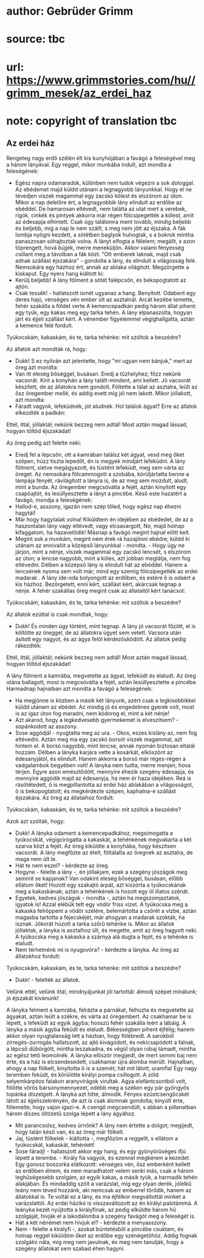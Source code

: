 # author: Gebrüder Grimm
# source: tbc
# url: https://www.grimmstories.com/hu//grimm_mesek/az_erdei_haz
# note: copyright of translation tbc

## Az erdei ház 

Rengeteg nagy erdő szélén élt kis kunyhójában a favágó a feleségével meg
a három lányával. Egy reggel, mikor munkába indult, azt mondta a
feleségének:
- Egész napra odamaradok, különben nem tudok végezni a sok dologgal. Az
ebédemet majd küldd utánam a legnagyobb lányunkkal. Hogy el ne tévedjen
viszek magammal egy zacskó kölest és elszórom az úton.
Mikor a nap delelőre ért, a legnagyobbik lány elindult az erdőbe az
ebéddel. De hamarosan eltévedt, nem találta az utat mert a verebek,
rigók, cinkék és pintyek akkorra már régen fölcsipegették a kölest, amit
az édesapja elhintett. Csak úgy találomra ment tovább, mindig beljebb és
beljebb, míg a nap le nem szállt, s meg nem jött az éjszaka.
A fák lombja nyögni kezdett, a sötétben baglyok huhogtak, s a bokrok
mintha panaszosan sóhajtoztak volna. A lányt elfogta a félelem; megállt,
s azon töprengett, hová bújjék, merre meneküljön.
Akkor valami fényesség csillant meg a távolban a fák közt.
"Ott emberek laknak, majd csak adnak szállást éjszakára" - gondolta a
lány, és elindult a világosság felé. Nemsokára egy házhoz ért, annak az
ablaka világított.
Megzörgette a kiskaput. Egy nyers hang kiáltott ki:
- Kerülj beljebb!
A lány fölment a sötét falépcsőn, és bekopogtatott az ajtón.
- Csak tessék! - hallatszott ismét ugyanaz a hang.
Benyitott. Odabent egy deres hajú, vénséges vén ember ült az asztalnál.
Arcát kezébe temette, fehér szakálla a földet verte A kemencepadkán
pedig három állat pihent: egy tyúk, egy kakas meg egy tarka tehén.
A lány elpanaszolta, hogyan járt és éjjeli szállást kért.
A vénember figyelemmel végighallgatta, aztán a kemence felé fordult.

Tyúkocskám,
kakaskám,
és te, tarka tehénke:
mit szóltok a beszédre?

Az állatok azt mondták rá, hogy:
- Dukk!
S ez nyilván azt jelentette, hogy "mi ugyan nem bánjuk," mert az öreg
azt mondta:
- Van itt eleség bőséggel, busásan. Eredj a tűzhelyhez; főzz nekünk
vacsorát.
Kint a konyhán a lány talált-mindent, ami kellett. Jó vacsorát
készített, de az állatokra nem gondolt. Föltette a tálat az asztalra,
leült az ősz öregember mellé, és addig evett míg jól nem lakott.
Mikor jóllakott, azt mondta:
- Fáradt vagyok, lefeküdnék, jót aludnék. Hol találok ágyat?
Erre az állatok elkezdték a padkán:

Ettél, ittál, jóllaktál;
nekünk bezzeg nem adtál!
Most aztán magad lássad,
hogyan töltöd éjszakádat!

Az öreg pedig azt felelte neki:
- Eredj fel a lépcsőn, ott a kamrában találsz két ágyat, vesd meg őket
szépen, húzz tiszta lepedőt, én is megyek mindjárt lefeküdni.
A lány fölment, sietve megágyazott, és tüstént lefeküdt, meg sem várta
az öreget. Az nemsokára fölcammogott a szobába, körüljártatta benne a
lámpája fényét, rávilágított a lányra is, de az meg sem mozdult, aludt,
mint a bunda. Az öregember megcsóválta a fejét, aztán kinyitott egy
csapóajtót, és lesüllyesztette a lányt a pincébe.
Késő este hazatért a favágó, mondja a feleségének:
- Hallod-e, asszony, igazán nem szép tőled, hogy egész nap éhezni
hagytál!
- Már hogy hagytalak volna! Kiküldtem én idejében az ebédedet, de az a
haszontalan lány vagy eltévedt, vagy elcsavargott, No, majd holnap
kifaggatom, ha hazavetődik!
Másnap a favágó megint hajnal előtt kelt.
- Megint sok a munkám, megint nem érek rá hazajönni ebédre; küldd ki
utánam az ennivalót a középső lányunkkal - mondta. - Hogy úgy ne járjon,
mint a nénje, viszek magammal egy zacskó lencsét, s elszórom az úton; a
lencse nagyobb, mint a köles, azt jobban meglátja, nem fog eltévedni.
Délben a középső lány is elindult hát az ebéddel. Hanem a lencsének
nyoma sem volt már; mind egy szemig fölcsipegették az erdei madarak . A
lány ide-oda bolyongott az erdőben, és estére ő is odaért a kis házhoz.
Bezörgetett, enni kért, szállást kért, akárcsak tegnap a nénje.
A fehér szakállas öreg megint csak az állataitól kért tanácsot:

Tyúkocskám,
kakaskám,
és te, tarka tehénke:
mit szóltok a beszédre?

Az állatok ezúttal is csak mondtak, hogy:
- Dukk!
És minden úgy történt, mint tegnap. A lány jó vacsorát főzött, el is
költötte az öreggel, de az állatokra ügyet sem vetett. Vacsora után
ásított egy nagyot, és az ágya felől kérdezősködött.
Az állatok pedig rákezdték:

Ettél, ittál, jóllaktál;
nekünk bezzeg nem adtál!
Most aztán magad lássad,
hogyan töltöd éjszakádat!

A lány fölment a kamrába, megvetette az ágyat, lefeküdt és elaludt. Az
öreg utána ballagott, most is megcsóválta a fejét, aztán Iesüllyesztette
a pincébe.
Harmadnap hajnalban azt mondta a favágó a feleségének:
- Ha megjönne is közben a másik két lányunk, azért csak a legkisebbikkel
küldd utánam az ebédet. Az mindig jó és engedelmes gyerek volt, most is
az igaz úton fog maradni, nem kódorog el, mint a két nénje!
- Azt akarod, hogy a legkedvesebb gyermekemet is elveszítsem? -
sopánkodott az asszony.
- Sose aggódjál - nyugtatta meg az ura. - Okos, eszes kislány az, nem
fog eltévedni. Aztán meg ma egy zacskó borsót viszek magammal, azt
hintem el. A borsó nagyobb, mint lencse, annak nyomán biztosan eltalál
hozzám.
Délben a lányka karjára vette a kosárkát, elköszönt az édesanyjától, és
elindult. Hanem akkorra a borsó már réges-régen a vadgalambok begyében
volt! A lányka nem tudta, merre menjen, hova térjen. Egyre azon
emésztődött, mennyire éhezik szegény édesapja, és mennyire aggódik majd
az édesanyja, ha nem ér haza idejében. Reá is rásötétedett, ő is
megpillantotta az erdei ház ablakában a világosságot, ő is
bekopogtatott; és megkérdezte szépen, kaphatna-e szállást éjszakára.
Az öreg az állataihoz fordult:

Tyúkocskám,
kakaskám,
és te, tarka tehénke:
mit szóltok a beszédre?

Azok azt szólták, hogy:
- Dukk!
A lányka odament a kemencepadkához, megsimogatta a tyúkocskát,
végigcirógatta a kakaskát, a tehénkének megvakarta a két szarva közt a
fejét.
Az öreg kiküldte a konyhába, hogy készítsen vacsorát. A lány megfőzte az
ételt, föltálalta az öregnek az asztalra, de maga nem ült le.
- Hát te nem eszel? - kérdezte az öreg.
- Hogyne - felelte a lány -, én jóllakjam, ezek a szegény jószágok meg
semmit se kapjanak? Van odakint eleség bőséggel, busásan, előbb ellátom
őket!
Hozott egy szakajtó árpát, azt kiszórta a tyúkocskának meg a kakaskának;
aztán a tehénkének is hozott egy öl illatos szénát.
- Egyetek, kedves jószágok - mondta -, aztán ha megszomjaztatok, igyatok
is!
Azzal elébük tett egy vödör friss vizet. A tyúkocska meg a kakaska
felröppent a vödör szélére, belemártotta a csőrét a vízbe, aztán magasba
tartotta a fejecskéjét, már ahogyan a madarak szokták, ha isznak.
Jókorát húzott a tarka szőrű tehénke is.
Mikor az állatok jóllaktak, a lányka is asztalhoz ült, és megette, amit
az öreg hagyott neki. A tyúkocska meg a kakaska a szárnya alá dugta a
fejét, és a tehénke is elaludt.
- Nem térhetnénk mi is nyugovóra? - kérdezte a lányka.
Az öreg az állatokhoz fordult:

Tyúkocskám,
kakaskám,
és te, tarka tehénke:
mit szóltok a beszédre?

- Dukk! - felelték az állatok.

Velünk ettél, velünk ittál,
mindnyájunkat jól tartottál:
álmodj szépet minálunk;
jó éjszakát kívánunk!

A lányka felment a kamrába, felrázta a párnákat, felhúzta és megvetette
az ágyakat, aztán leült a székre, és várta az öregembert. Az csakhamar
be is lépett, s lefeküdt az egyik ágyba; hosszú fehér szakálla leért a
lábáig. A lányka a másik ágyba feküdt és elaludt.
Békességben pihent éjfélig; hanem akkor olyan nyugtalanság lett a
házban, hogy fölébredt. A sarokból zirregés-zurrogás hallatszott, az
ajtó kivágódott, és nekicsapódott a falnak, a lépcső dübörgött, mintha
leszakadna, és végül olyan robaj támadt, mintha az egész tető
leomolnék.
A lányka először megijedt, de mert semmi baj nem érte, és a ház is
elcsendesedett, csakhamar újra álomba merült.
Hajnalban, ahogy a nap fölkelt, kinyitotta ő is a szemét; hát mit
látott, uramfia! Egy nagy teremben feküdt, és körülötte királyi pompa
csillogott. A zöld selyemkárpitos falakon aranyvirágok virultak. Agya
elefántcsontból volt, fölötte vörös bársonymennyezet, odébb meg a széken
egy pár gyöngyös topánka díszelgett.
A lányka azt hitte, álmodik. Fényes ezüstcsengőcskét látott az
éjjeliszekrényén, de azt is csak álomnak gondolta; kinyúlt érte,
fölemelte, hogy vajon igazi-e. A csengő megcsendült, s abban a
pillanatban három díszes öltözetű szolga lépett a lány ágyához.
- Mit parancsolsz, kedves úrnőnk?
A lány nem értette a dolgot; megijedt, hogy talán késő van, és az öreg
már fölkelt.
- Jaj, tüstént fölkelek - kiáltotta -, megfőzöm a reggelit, s ellátom a
tyúkocskát, kakaskát, tehénkét!
- Sose fáradj! - hallatszott akkor egy hang, és egy gyönyörűséges ifjú
lépett a terembe. - Király fia vagyok, és ezennel megkérem a kezedet.
Egy gonosz boszorka elátkozott: vénséges vén, ősz emberként kellett az
erdőben élnem, és nem maradhatott velem senki más, csak a három
leghűségesebb szolgám, az egyik kakas, a másik tyúk, a harmadik tehén
alakjában. És mindaddig szólt a varázslat, míg egy olyan derék, jólelkű
leány nem téved hozzánk, aki nemcsak az emberrel törődik, hanem az
állatokkal is. Te voltál ez a lány, és ma éjfélkor megváltottál minket a
varázslattól. Az erdei házikó is visszaváltozott az én királyi
palotámmá.
A leányka kezét nyújtotta a királyfinak, az pedig elküldte három hű
szolgáját, hívják el a lakodalomba a szegény favágót meg a feleségét
is.
- Hát a két nénémet nem hívjuk el? - kérdezte a menyasszony.
- Nem - felelte a királyfi -, azokat büntetésből a pincébe csuktam, és
holnap reggel kiküldöm őket az erdőbe egy szénégetőhöz. Addig fognak
szolgálni nála, míg meg nem javulnak, és meg nem tanulják, hogy a
szegény állatokat sem szabad éhen hagyni.
